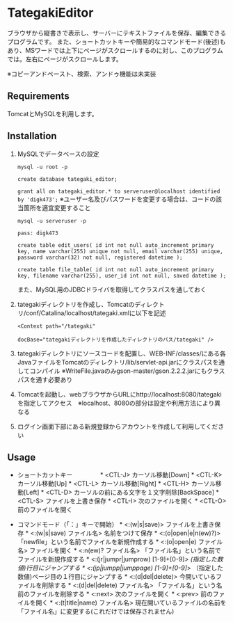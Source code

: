 # TategakiEditor
ブラウザから縦書きで表示し、サーバーにテキストファイルを保存、編集できるプログラムです。
また、ショートカットキーや簡易的なコマンドモード(後述)もあり、MSワードでは上下にページがスクロールするのに対し、このプログラムでは。左右にページがスクロールします。

※コピーアンドペースト、検索、アンドゥ機能は未実装

## Requirements
TomcatとMySQLを利用します。

## Installation
1. MySQLでデータベースの設定

     `mysql -u root -p`

     `create database tategaki_editor;`
       
     `grant all on tategaki_editor.* to serveruser@localhost identified by 'digk473';` ※ユーザー名及びパスワードを変更する場合は、コードの該当箇所を適宜変更すること

     `mysql -u serveruser -p`

     `pass: digk473`

     `create table edit_users(
      id int not null auto_increment primary key,
       name varchar(255) unique not null,
       email varchar(255) unique,
       password varchar(32) not null,
       registered datetime
       );`

     `create table file_table(
      id int not null auto_increment primary key,
      filename varchar(255),
      user_id int not null,
      saved datetime
      );`

     また、MySQL用のJDBCドライバを取得してクラスパスを通しておく

2. tategakiディレクトリを作成し、Tomcatのディレクトリ/conf/Catalina/localhost/tategaki.xmlに以下を記述

     `<Context path="/tategaki"`

     `docBase="tategakiディレクトリを作成したディレクトリのパス/tategaki" />`

3. tategakiディレクトリにソースコードを配置し、WEB-INF/classes/にある各JavaファイルをTomcatのディレクトリ/lib/servlet-api.jarにクラスパスを通してコンパイル ※WriteFile.javaのみgson-master/gson.2.2.2.jarにもクラスパスを通す必要あり

4. Tomcatを起動し、webブラウザからURLにhttp://localhost:8080/tategakiを指定してアクセス　※localhost、8080の部分は設定や利用方法により異なる

5. ログイン画面下部にある新規登録からアカウントを作成して利用してください

## Usage
* ショートカットキー
　　　　
       * \<CTL-J\>  カーソル移動[Down]
       * \<CTL-K\>  カーソル移動[Up]
       * \<CTL-L\>  カーソル移動[Right]
       * \<CTL-H\>  カーソル移動[Left]
       * \<CTL-D\>  カーソルの前にある文字を１文字削除[BackSpace]
       * \<CTL-S\>  ファイルを上書き保存
       * \<CTL-I\>  次のファイルを開く
       * \<CTL-O\>  前のファイルを開く

* コマンドモード（「：」キーで開始）
       * \<:(w|s|save)\>                            ファイルを上書き保存
       * \<:(w|s|save) ファイル名\>                   名前をつけて保存
       * \<:(o|open|e|n(ew)?)\>                    「newfile」という名前でファイルを新規作成する
       * \<:(o|open|e) ファイル名\>                   ファイルを開く
       * \<:n(ew)? ファイル名\>                      「ファイル名」という名前でファイルを新規作成する
       * \<:(jr|jumpr|jumprow) [1-9]+[0-9]*\>         (指定した数値)行目にジャンプする
       * \<:(jp|jumpp|jumppage) [1-9]+[0-9]*\>       （指定した数値)ページ目の１行目にジャンプする
       * \<:(d|del|delete)\>                           今開いているファイルを削除する
       * \<:(d|del|delete) ファイル名\>                「ファイル名」という名前のファイルを削除する
       * \<:next\>                                   次のファイルを開く
       * \<:prev\>                                   前のファイルを開く
       * \<:(t|title|name) ファイル名\>               現在開いているファイルの名前を「ファイル名」に変更する(これだけでは保存されません)
